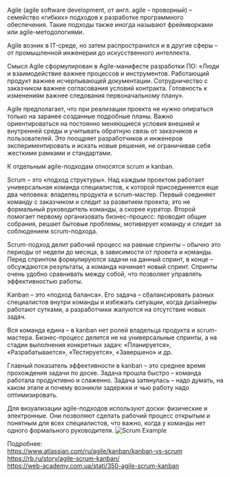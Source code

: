 Agile (agile software development, от англ. agile – проворный) – семейство «гибких» подходов к разработке программного обеспечения. Такие подходы также иногда называют фреймворками или agile-методологиями.

Agile возник в IT-среде, но затем распространился и в другие сферы – от промышленной инженерии до искусственного интеллекта.

Смысл Agile сформулирован в Agile-манифесте разработки ПО: «Люди и взаимодействие важнее процессов и инструментов. Работающий продукт важнее исчерпывающей документации. Сотрудничество с заказчиком важнее согласования условий контракта. Готовность к изменениям важнее следования первоначальному плану».

Agile предполагает, что при реализации проекта не нужно опираться только на заранее созданные подробные планы. Важно ориентироваться на постоянно меняющиеся условия внешней и внутренней среды и учитывать обратную связь от заказчиков и пользователей. Это поощряет разработчиков и инженеров экспериментировать и искать новые решения, не ограничивая себя жесткими рамками и стандартами.

К отдельным agile-подходам относятся scrum и kanban.

Scrum – это «подход структуры». Над каждым проектом работает универсальная команда специалистов, к которой присоединяется еще два человека: владелец продукта и scrum-мастер. Первый соединяет команду с заказчиком и следит за развитием проекта; это не формальный руководитель команды, а скорее куратор. Второй помогает первому организовать бизнес-процесс: проводит общие собрания, решает бытовые проблемы, мотивирует команду и следит за соблюдением scrum-подхода.

Scrum-подход делит рабочий процесс на равные спринты – обычно это периоды от недели до месяца, в зависимости от проекта и команды. Перед спринтом формулируются задачи на данный спринт, в конце – обсуждаются  результаты, а команда начинает новый спринт. Спринты очень удобно сравнивать между собой, что позволяет управлять эффективностью работы.

Kanban – это «подход баланса». Его задача – сбалансировать разных специалистов внутри команды и избежать ситуации, когда дизайнеры работают сутками, а разработчики жалуются на отсутствие новых задач.

Вся команда едина – в kanban нет ролей владельца продукта и scrum-мастера. Бизнес-процесс делится не на универсальные спринты, а на стадии выполнения конкретных задач: «Планируется», «Разрабатывается», «Тестируется», «Завершено» и др.

Главный показатель эффективности в kanban – это среднее время прохождения задачи по доске. Задача прошла быстро – команда работала продуктивно и слаженно. Задача затянулась – надо думать, на каком этапе и почему возникли задержки и чью работу надо оптимизировать.

Для визуализации agile-подходов используют доски: физические и электронные. Они позволяют сделать рабочий процесс открытым и понятным для всех специалистов, что важно, когда у команды нет одного формального руководителя. 
![Scrum Example](https://fitsmallbusiness.com/wp-content/uploads/2019/05/word-image-66.jpeg)
  
  
Подробнее:  
https://www.atlassian.com/ru/agile/kanban/kanban-vs-scrum  
https://rb.ru/story/agile-scrum-kanban/  
https://web-academy.com.ua/stati/350-agile-scrum-kanban  
